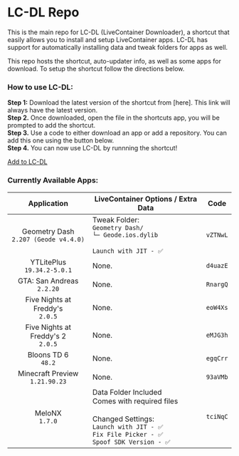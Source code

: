 # LC-DL Repo
This is the main repo for LC-DL (LiveContainer Downloader), a shortcut that easily allows you to install and setup LiveContainer apps. LC-DL has support for automatically installing data and tweak folders for apps as well.

This repo hosts the shortcut, auto-updater info, as well as some apps for download. To setup the shortcut follow the directions below.

### How to use LC-DL:
**Step 1:** Download the latest version of the shortcut from [here]. This link will always have the latest version.  
**Step 2.** Once downloaded, open the file in the shortcuts app, you will be prompted to add the shortcut.  
**Step 3.** Use a code to either download an app or add a repository. You can add this one using the button below.  
**Step 4.** You can now use LC-DL by runnning the shortcut!

[Add to LC-DL](https://tinyurl.com/yuzn6nbp)

### Currently Available Apps:
| Application                                  | LiveContainer Options / Extra Data | Code |
|       :---:                                  |             -----------            |:---: |
| Geometry Dash <br> `2.207 (Geode v4.4.0)`    | Tweak Folder:<br>`Geometry Dash/`<br>`└─ Geode.ios.dylib`<br><br>`Launch with JIT - ✅`| `vZTNwL` |
| YTLitePlus <br> `19.34.2-5.0.1`              | None. | `d4uazE` |
| GTA: San Andreas <br> `2.2.20`               | None. | `RnargQ` |
| Five Nights at Freddy's <br> `2.0.5`         | None. | `eoW4Xs` |
| Five Nights at Freddy's 2 <br> `2.0.5`       | None. | `eMJG3h` |
| Bloons TD 6 <br> `48.2`                      | None. | `egqCrr` |
| Minecraft Preview <br> `1.21.90.23`          | None. | `93aVMb` |
| MeloNX <br> `1.7.0`                          | Data Folder Included<br>Comes with required files<br><br> Changed Settings:<br>`Launch with JIT - ✅`<br>`Fix File Picker - ✅`<br>`Spoof SDK Version - ✅` | `tciNqC` |
